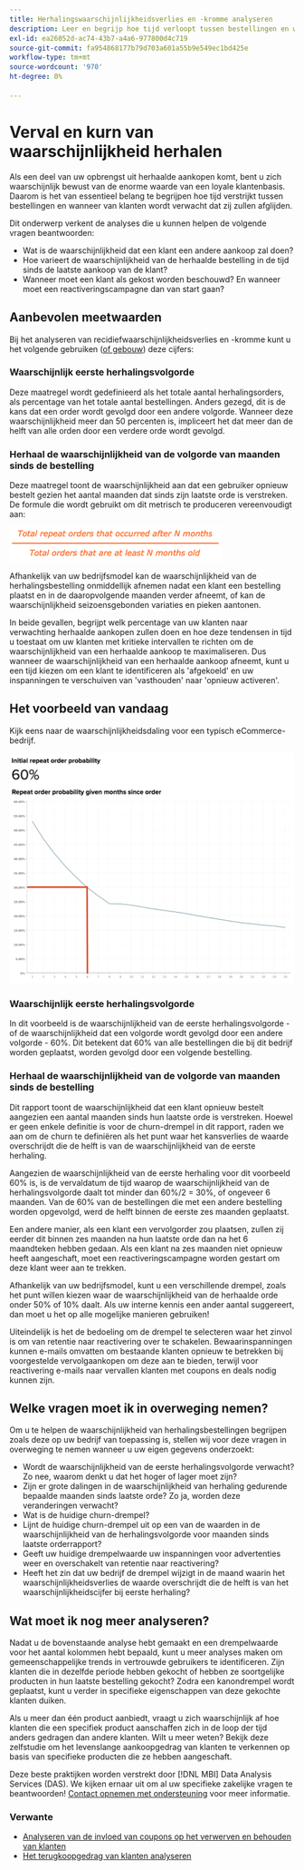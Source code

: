```yaml
---
title: Herhalingswaarschijnlijkheidsverlies en -kromme analyseren
description: Leer en begrijp hoe tijd verloopt tussen bestellingen en wanneer klanten naar verwachting zullen afkoelen.
exl-id: ea26052d-ac74-43b7-a4a6-977800d4c719
source-git-commit: fa954868177b79d703a601a55b9e549ec1bd425e
workflow-type: tm+mt
source-wordcount: '970'
ht-degree: 0%

---
```


# Verval en kurn van waarschijnlijkheid herhalen

Als een deel van uw opbrengst uit herhaalde aankopen komt, bent u zich waarschijnlijk bewust van de enorme waarde van een loyale klantenbasis. Daarom is het van essentieel belang te begrijpen hoe tijd verstrijkt tussen bestellingen en wanneer van klanten wordt verwacht dat zij zullen afglijden.

Dit onderwerp verkent de analyses die u kunnen helpen de volgende vragen beantwoorden:

* Wat is de waarschijnlijkheid dat een klant een andere aankoop zal doen?
* Hoe varieert de waarschijnlijkheid van de herhaalde bestelling in de tijd sinds de laatste aankoop van de klant?
* Wanneer moet een klant als gekost worden beschouwd? En wanneer moet een reactiveringscampagne dan van start gaan?

## Aanbevolen meetwaarden

Bij het analyseren van recidiefwaarschijnlijkheidsverlies en -kromme kunt u het volgende gebruiken ([of gebouw](../../data-user/reports/ess-manage-data-metrics.md)) deze cijfers:

### Waarschijnlijk eerste herhalingsvolgorde

Deze maatregel wordt gedefinieerd als het totale aantal herhalingsorders, als percentage van het totale aantal bestellingen. Anders gezegd, dit is de kans dat een order wordt gevolgd door een andere volgorde. Wanneer deze waarschijnlijkheid meer dan 50 percenten is, impliceert het dat meer dan de helft van alle orden door een verdere orde wordt gevolgd.

### Herhaal de waarschijnlijkheid van de volgorde van maanden sinds de bestelling

Deze maatregel toont de waarschijnlijkheid aan dat een gebruiker opnieuw bestelt gezien het aantal maanden dat sinds zijn laatste orde is verstreken. De formule die wordt gebruikt om dit metrisch te produceren vereenvoudigt aan:

![Herhalingskansingsformule](../../assets/Repeat_probability_formula.png)

Afhankelijk van uw bedrijfsmodel kan de waarschijnlijkheid van de herhalingsbestelling onmiddellijk afnemen nadat een klant een bestelling plaatst en in de daaropvolgende maanden verder afneemt, of kan de waarschijnlijkheid seizoensgebonden variaties en pieken aantonen.

In beide gevallen, begrijpt welk percentage van uw klanten naar verwachting herhaalde aankopen zullen doen en hoe deze tendensen in tijd u toestaat om uw klanten met kritieke intervallen te richten om de waarschijnlijkheid van een herhaalde aankoop te maximaliseren. Dus wanneer de waarschijnlijkheid van een herhaalde aankoop afneemt, kunt u een tijd kiezen om een klant te identificeren als &#39;afgekoeld&#39; en uw inspanningen te verschuiven van &#39;vasthouden&#39; naar &#39;opnieuw activeren&#39;.

## Het voorbeeld van vandaag

Kijk eens naar de waarschijnlijkheidsdaling voor een typisch eCommerce-bedrijf.

![Met de waarschijnlijkheid van een eerste herhalingsvolgorde wordt de volgorde in maanden sinds de order herhaald.](../../assets/Order_probability_reports.png)

### Waarschijnlijk eerste herhalingsvolgorde

In dit voorbeeld is de waarschijnlijkheid van de eerste herhalingsvolgorde - of de waarschijnlijkheid dat een volgorde wordt gevolgd door een andere volgorde - 60%. Dit betekent dat 60% van alle bestellingen die bij dit bedrijf worden geplaatst, worden gevolgd door een volgende bestelling.

### Herhaal de waarschijnlijkheid van de volgorde van maanden sinds de bestelling

Dit rapport toont de waarschijnlijkheid dat een klant opnieuw bestelt aangezien een aantal maanden sinds hun laatste orde is verstreken. Hoewel er geen enkele definitie is voor de churn-drempel in dit rapport, raden we aan om de churn te definiëren als het punt waar het kansverlies de waarde overschrijdt die de helft is van de waarschijnlijkheid van de eerste herhaling.

Aangezien de waarschijnlijkheid van de eerste herhaling voor dit voorbeeld 60% is, is de vervaldatum de tijd waarop de waarschijnlijkheid van de herhalingsvolgorde daalt tot minder dan 60%/2 = 30%, of ongeveer 6 maanden. Van de 60% van de bestellingen die met een andere bestelling worden opgevolgd, werd de helft binnen de eerste zes maanden geplaatst.

Een andere manier, als een klant een vervolgorder zou plaatsen, zullen zij eerder dit binnen zes maanden na hun laatste orde dan na het 6 maandteken hebben gedaan. Als een klant na zes maanden niet opnieuw heeft aangeschaft, moet een reactiveringscampagne worden gestart om deze klant weer aan te trekken.

Afhankelijk van uw bedrijfsmodel, kunt u een verschillende drempel, zoals het punt willen kiezen waar de waarschijnlijkheid van de herhaalde orde onder 50% of 10% daalt. Als uw interne kennis een ander aantal suggereert, dan moet u het op alle mogelijke manieren gebruiken!

Uiteindelijk is het de bedoeling om de drempel te selecteren waar het zinvol is om van retentie naar reactivering over te schakelen. Bewaarinspanningen kunnen e-mails omvatten om bestaande klanten opnieuw te betrekken bij voorgestelde vervolgaankopen om deze aan te bieden, terwijl voor reactivering e-mails naar vervallen klanten met coupons en deals nodig kunnen zijn.

## Welke vragen moet ik in overweging nemen?

Om u te helpen de waarschijnlijkheid van herhalingsbestellingen begrijpen zoals deze op uw bedrijf van toepassing is, stellen wij voor deze vragen in overweging te nemen wanneer u uw eigen gegevens onderzoekt:

* Wordt de waarschijnlijkheid van de eerste herhalingsvolgorde verwacht? Zo nee, waarom denkt u dat het hoger of lager moet zijn?
* Zijn er grote dalingen in de waarschijnlijkheid van herhaling gedurende bepaalde maanden sinds laatste orde? Zo ja, worden deze veranderingen verwacht?
* Wat is de huidige churn-drempel?
* Lijnt de huidige churn-drempel uit op een van de waarden in de waarschijnlijkheid van de herhalingsvolgorde voor maanden sinds laatste orderrapport?
* Geeft uw huidige drempelwaarde uw inspanningen voor advertenties weer en overschakelt van retentie naar reactivering?
* Heeft het zin dat uw bedrijf de drempel wijzigt in de maand waarin het waarschijnlijkheidsverlies de waarde overschrijdt die de helft is van het waarschijnlijkheidscijfer bij eerste herhaling?

## Wat moet ik nog meer analyseren?

Nadat u de bovenstaande analyse hebt gemaakt en een drempelwaarde voor het aantal kolommen hebt bepaald, kunt u meer analyses maken om gemeenschappelijke trends in vertrouwde gebruikers te identificeren. Zijn klanten die in dezelfde periode hebben gekocht of hebben ze soortgelijke producten in hun laatste bestelling gekocht? Zodra een kanondrempel wordt geplaatst, kunt u verder in specifieke eigenschappen van deze gekochte klanten duiken.

Als u meer dan één product aanbiedt, vraagt u zich waarschijnlijk af hoe klanten die een specifiek product aanschaffen zich in de loop der tijd anders gedragen dan andere klanten. Wilt u meer weten? Bekijk deze zelfstudie om het levenslange aankoopgedrag van klanten te verkennen op basis van specifieke producten die ze hebben aangeschaft.

Deze beste praktijken worden verstrekt door [!DNL MBI] Data Analysis Services (DAS). We kijken ernaar uit om al uw specifieke zakelijke vragen te beantwoorden! [Contact opnemen met ondersteuning](https://experienceleague.adobe.com/docs/commerce-knowledge-base/kb/troubleshooting/miscellaneous/mbi-service-policies.html?lang=en) voor meer informatie.

### Verwante

* [Analyseren van de invloed van coupons op het verwerven en behouden van klanten](../analysis/coupon-impact.md)
* [Het terugkoopgedrag van klanten analyseren](../analysis/repurchase-behavior.md)
